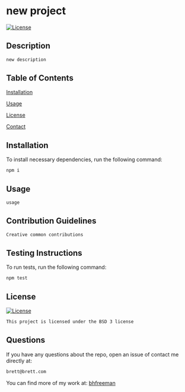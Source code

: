 # new project
[![License](https://img.shields.io/badge/License-BSD%203--Clause-blue.svg)](https://opensource.org/licenses/BSD-3-Clause)

## Description
```md
new description
```
## Table of Contents

[Installation](#installation)

[Usage](#usage)

[License](#license)

[Contact](#questions)

## Installation
To install necessary dependencies, run the following command:
```md
npm i
```
## Usage
```md
usage
```
## Contribution Guidelines
```md
Creative common contributions
```
## Testing Instructions
To run tests, run the following command:
```md
npm test
```
## License
[![License](https://img.shields.io/badge/License-BSD%203--Clause-blue.svg)](https://opensource.org/licenses/BSD-3-Clause)
```md
This project is licensed under the BSD 3 license
```
## Questions
If you have any questions about the repo, open an issue of contact me directly at:
```md
brett@brett.com
```
You can find more of my work at: [bhfreeman](https://github.com/bhfreeman/)
  
